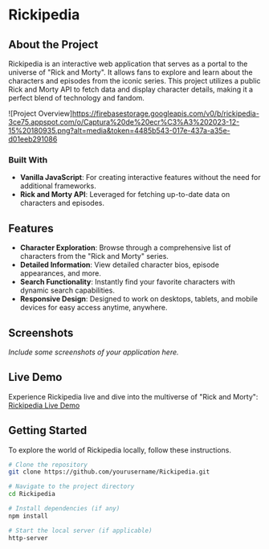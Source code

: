 # Rickipedia

## About the Project
Rickipedia is an interactive web application that serves as a portal to the universe of "Rick and Morty". It allows fans to explore and learn about the characters and episodes from the iconic series. This project utilizes a public Rick and Morty API to fetch data and display character details, making it a perfect blend of technology and fandom.

![Project Overview]https://firebasestorage.googleapis.com/v0/b/rickipedia-3ce75.appspot.com/o/Captura%20de%20ecr%C3%A3%202023-12-15%20180935.png?alt=media&token=4485b543-017e-437a-a35e-d01eeb291086

### Built With
- **Vanilla JavaScript**: For creating interactive features without the need for additional frameworks.
- **Rick and Morty API**: Leveraged for fetching up-to-date data on characters and episodes.

## Features
- **Character Exploration**: Browse through a comprehensive list of characters from the "Rick and Morty" series.
- **Detailed Information**: View detailed character bios, episode appearances, and more.
- **Search Functionality**: Instantly find your favorite characters with dynamic search capabilities.
- **Responsive Design**: Designed to work on desktops, tablets, and mobile devices for easy access anytime, anywhere.

## Screenshots
*Include some screenshots of your application here.*

## Live Demo
Experience Rickipedia live and dive into the multiverse of "Rick and Morty":
[Rickipedia Live Demo](https://rickipedia-yourdemo.vercel.app/)

## Getting Started
To explore the world of Rickipedia locally, follow these instructions.

```bash
# Clone the repository
git clone https://github.com/yourusername/Rickipedia.git

# Navigate to the project directory
cd Rickipedia

# Install dependencies (if any)
npm install

# Start the local server (if applicable)
http-server

